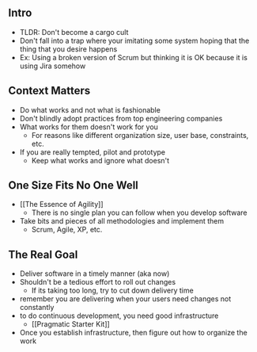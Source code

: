 ## Intro
* TLDR: Don't become a cargo cult
* Don't fall into a trap where your imitating some system hoping that the thing that you desire happens
* Ex: Using a broken version of Scrum but thinking it is OK because it is using Jira somehow
## Context Matters
* Do what works and not what is fashionable
* Don't blindly adopt practices from top engineering companies
* What works for them doesn't work for you
	* For reasons like different organization size, user base, constraints, etc.
* If you are really tempted, pilot and prototype
	* Keep what works and ignore what doesn't
## One Size Fits No One Well
* [[The Essence of Agility]]
	* There is no single plan you can follow when you develop software
* Take bits and pieces of all methodologies and implement them
	* Scrum, Agile, XP, etc.
## The Real Goal
* Deliver software in a timely manner (aka now)
* Shouldn't be a tedious effort to roll out changes
	* If its taking too long, try to cut down delivery time
* remember you are delivering when your users need changes not constantly
* to do continuous development, you need good infrastructure
	* [[Pragmatic Starter Kit]]
* Once you establish infrastructure, then figure out how to organize the work